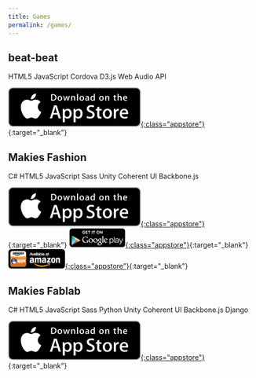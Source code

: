 ```yaml
---
title: Games
permalink: /games/
---
```

## beat-beat

<span class="tag tag--lang">HTML5</span> <span class="tag tag--lang">JavaScript</span>
<span class="tag tag--framework">Cordova</span> <span class="tag tag--framework">D3.js</span> <span class="tag tag--framework">Web Audio API</span>

[![App Store](/images/apple-appstore.svg){:class="appstore"}](https://itunes.apple.com/gb/app/beat-beat/id976093898){:target="_blank"}


## Makies Fashion

<span class="tag tag--lang">C#</span> <span class="tag tag--lang">HTML5</span> <span class="tag tag--lang">JavaScript</span> <span class="tag tag--lang">Sass</span>
<span class="tag tag--framework">Unity</span> <span class="tag tag--framework">Coherent UI</span> <span class="tag tag--framework">Backbone.js</span>

[![App Store](/images/apple-appstore.svg){:class="appstore"}](https://itunes.apple.com/gb/app/makies-fashion/id904237606){:target="_blank"} [![Google Play](/images/google-play.png){:class="appstore"}](https://play.google.com/store/apps/details?id=com.makielab.DressUp){:target="_blank"} [![Amazon Apps Store](/images/amazon-apps-store.png){:class="appstore"}](http://www.amazon.com/gp/product/B00O2B7T2A/ref=mas_pm_makies_fashion){:target="_blank"}


## Makies Fablab

<span class="tag tag--lang">C#</span> <span class="tag tag--lang">HTML5</span> <span class="tag tag--lang">JavaScript</span> <span class="tag tag--lang">Sass</span> <span class="tag tag--lang">Python</span>
<span class="tag tag--framework">Unity</span> <span class="tag tag--framework">Coherent UI</span> <span class="tag tag--framework">Backbone.js</span> <span class="tag tag--framework">Django</span>

[![App Store](/images/apple-appstore.svg){:class="appstore"}](https://itunes.apple.com/gb/app/makies-fablab-design-create/id806174619){:target="_blank"}
